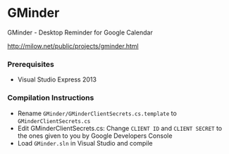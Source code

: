 # GMinder
GMinder - Desktop Reminder for Google Calendar

http://milow.net/public/projects/gminder.html

### Prerequisites
  * Visual Studio Express 2013
  
### Compilation Instructions
  * Rename `GMinder/GMinderClientSecrets.cs.template` to `GMinderClientSecrets.cs`
  * Edit GMinderClientSecrets.cs: Change `CLIENT ID` and `CLIENT SECRET` to the ones given to you by Google Developers Console
  * Load `GMinder.sln` in Visual Studio and compile
